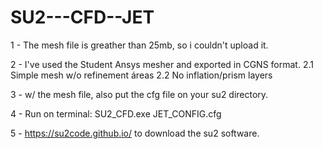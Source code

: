 # SU2---CFD--JET

1 - The mesh file is greather than 25mb, so i couldn't upload it.

2 - I've used the Student Ansys mesher and exported in CGNS format.
  2.1 Simple mesh w/o refinement áreas
  2.2 No inflation/prism layers 
  
3 - w/ the mesh file, also put the cfg file on your su2 directory. 

4 - Run on terminal: SU2_CFD.exe JET_CONFIG.cfg

5 - https://su2code.github.io/ to download the su2 software.

